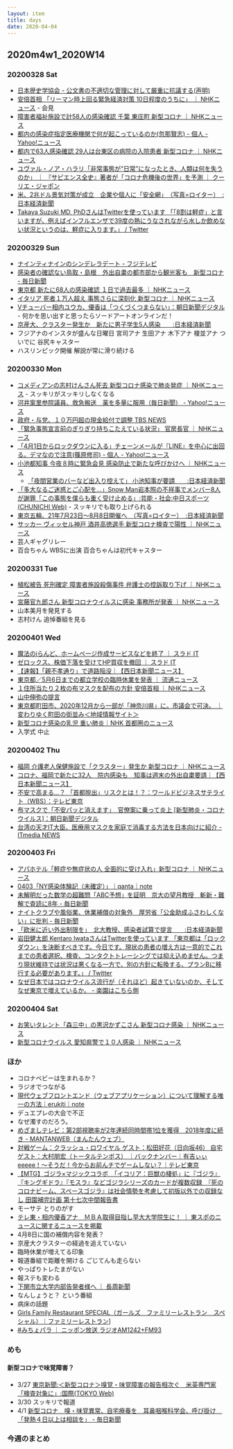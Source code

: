 ```yaml
---
layout: item
title: days
date: 2020-04-04
---
```

## 2020m4w1_2020W14

### 20200328 Sat
- [日本歴史学協会 - 公文書の不適切な管理に対して厳重に抗議する(声明)](http://www.nichirekikyo.com/statement/statement20200321.html)
- [安倍首相 「リーマン時上回る緊急経済対策 10日程度のうちに」 ｜ NHKニュース](https://www3.nhk.or.jp/news/html/20200328/k10012355581000.html) - 会見
- [障害者福祉施設で計58人の感染確認 千葉 東庄町 新型コロナ ｜ NHKニュース](https://www3.nhk.or.jp/news/html/20200328/k10012355661000.html)
- [都内の感染症指定医療機関で何が起こっているのか(忽那賢志) - 個人 - Yahoo!ニュース](https://news.yahoo.co.jp/byline/kutsunasatoshi/20200328-00170113/)
- [都内で63人感染確認 29人は台東区の病院の入院患者 新型コロナ ｜ NHKニュース](https://www3.nhk.or.jp/news/html/20200328/k10012355481000.html)
- [ユヴァル・ノア・ハラリ「非常事態が“日常”になったとき、人類は何を失うのか」 ｜ 『サピエンス全史』著者が「コロナ危機後の世界」を予測 ｜ クーリエ・ジャポン](https://courrier.jp/news/archives/195233/?ate_cookie=1585408811)
- [米、2兆ドル景気対策が成立　企業や個人に「安全網」　（写真=ロイター）　:日本経済新聞](https://www.nikkei.com/article/DGXMZO57360060X20C20A3EA2000/)
- [Takaya Suzuki MD, PhDさんはTwitterを使っています 「「8割は軽症」と言いますが、例えばインフルエンザで39度の熱にうなされながら水しか飲めない状況というのは、軽症に入ります。」 / Twitter](https://twitter.com/suzuki_takaya/status/1243545211428638720)

### 20200329 Sun
- [ナインティナインのシンデレラデート - フジテレビ](https://www.fujitv.co.jp/b_hp/99_cinderelladate/index.html)
- [感染者の確認ない鳥取・島根　外出自粛の都市部から観光客も　新型コロナ - 毎日新聞](https://mainichi.jp/articles/20200328/k00/00m/040/161000c)
- [東京都 新たに68人の感染確認 １日で過去最多 ｜ NHKニュース](https://www3.nhk.or.jp/news/html/20200329/k10012356371000.html)
- [イタリア 死者１万人超え 事態さらに深刻化 新型コロナ ｜ NHKニュース](https://www3.nhk.or.jp/news/html/20200329/k10012356061000.html)
- [Vチューバー相内ユウカ、優香は「つくづくつまらない」：朝日新聞デジタル](https://www.asahi.com/articles/ASN3L62KGN3CUCVL01S.html) - 何かを思い出すと思ったらソードアートオンラインだ！
- [京産大、クラスター発生か　新たに男子学生5人感染　　:日本経済新聞](https://www.nikkei.com/article/DGXMZO57384390Z20C20A3000000/)
- フジアナのインスタが盛んな日曜日 宮司アナ 生田アナ 木下アナ 榎並アナ ついでに 谷尻キャスター
- ハスリンピック開催 解説が常に滑り続ける

### 20200330 Mon
- [コメディアンの志村けんさん死去 新型コロナ感染で肺炎発症 ｜ NHKニュース](https://www3.nhk.or.jp/news/html/20200330/k10012357011000.html) - スッキリがスッキリしなくなる
- [河井案里参院議員、救急搬送　薬を多量に服用（毎日新聞） - Yahoo!ニュース](https://headlines.yahoo.co.jp/hl?a=20200330-00000028-mai-soci)
- [政府・与党、１０万円超の現金給付で調整 TBS NEWS](https://news.tbs.co.jp/newseye/tbs_newseye3943104.html)
- [「緊急事態宣言前のぎりぎり持ちこたえている状況」 官房長官 ｜ NHKニュース](https://www3.nhk.or.jp/news/html/20200330/k10012357281000.html)
- [「4月1日からロックダウンに入る」チェーンメールが『LINE』を中心に出回る。デマなので注意(篠原修司) - 個人 - Yahoo!ニュース](https://news.yahoo.co.jp/byline/shinoharashuji/20200330-00170566/)
- [小池都知事 今夜８時に緊急会見 感染防止で新たな呼びかけへ ｜ NHKニュース](https://www3.nhk.or.jp/news/html/20200330/k10012357881000.html)
  - [「夜間営業のバーなど出入り控えて」 小池知事が要請　　:日本経済新聞](https://www.nikkei.com/article/DGXMZO57423520Q0A330C2MM8000/)
- [「多大なるご迷惑とご心配を…」Snow Man岩本照の不祥事でメンバー8人が謝罪「この事態を僕らも重く受け止める」:芸能・社会:中日スポーツ(CHUNICHI Web)](https://www.chunichi.co.jp/chuspo/article/entertainment/news/CK2020033002100171.html) - スッキリでも取り上げられる
- [東京五輪、21年7月23日～8月8日開催へ　（写真=ロイター）　:日本経済新聞](https://www.nikkei.com/article/DGXMZO57407700Q0A330C2MM8000/)
- [サッカー ヴィッセル神戸 酒井高徳選手 新型コロナ検査で陽性 ｜ NHKニュース](https://www3.nhk.or.jp/news/html/20200330/k10012358101000.html)
- 芸人ギャグリレー
- 百合ちゃん WBSに出演 百合ちゃんは初代キャスター

### 20200331 Tue
- [植松被告 死刑確定 障害者施設殺傷事件 弁護士の控訴取り下げ ｜ NHKニュース](https://www3.nhk.or.jp/news/html/20200331/k10012358931000.html)
- [宮藤官九郎さん 新型コロナウイルスに感染 事務所が発表 ｜ NHKニュース](https://www3.nhk.or.jp/news/html/20200331/k10012361091000.html)
- 山本美月を発見する
- 志村けん 追悼番組を見る

### 20200401 Wed
- [魔法のiらんど、ホームページ作成サービスなどを終了 ｜ スラド IT](https://it.srad.jp/story/20/04/01/1419258/)
- [ゼロックス、株価下落を受けてHP買収を撤回 ｜ スラド IT](https://it.srad.jp/story/20/04/01/1419237/)
- [【速報】「親不孝通り」で道路陥没｜【西日本新聞ニュース】](https://www.nishinippon.co.jp/item/n/596926/)
- [東京都／5月6日までの都立学校の臨時休業を発表 ｜ 流通ニュース](https://www.ryutsuu.biz/government/m040247.html)
- [１住所当たり２枚の布マスクを配布の方針 安倍首相 ｜ NHKニュース](https://www3.nhk.or.jp/news/html/20200401/k10012362911000.html)
- [山中伸弥の提言](https://covid19-yamanaka.com/cont6/main.html)
- [東京都町田市、2020年12月から一部が「神奈川県」に。市議会で可決。 ｜ 変わりゆく町田の街並み＜地域情報サイト＞](https://kawariyuku-machida.com/article/32211.html)
- [新型コロナ感染の乳児 重い肺炎｜NHK 首都圏のニュース](https://www3.nhk.or.jp/shutoken-news/20200401/1000046587.html)
- 入学式 中止

### 20200402 Thu
- [福岡 介護老人保健施設で「クラスター」発生か 新型コロナ ｜ NHKニュース](https://www3.nhk.or.jp/news/html/20200402/k10012364981000.html)
- [コロナ、福岡で新たに32人　院内感染も　知事は週末の外出自粛要請｜【西日本新聞ニュース】](https://www.nishinippon.co.jp/item/n/597186/)
- [不安で高まる…？ 「首都脱出」リスクとは！？：ワールドビジネスサテライト（WBS）：テレビ東京](https://www.tv-tokyo.co.jp/mv/wbs/newsl/post_199883/)
- [布マスクで「不安パッと消えます」　官僚案に乗って炎上 [新型肺炎・コロナウイルス]：朝日新聞デジタル](https://www.asahi.com/articles/ASN426G43N42UTFK00V.html)
- [台湾の天才IT大臣、医療用マスクを家庭で消毒する方法を日本向けに紹介 - ITmedia NEWS](https://www.itmedia.co.jp/news/articles/2004/02/news144.html)

### 20200403 Fri
- [アパホテル「軽症や無症状の人 全面的に受け入れ」新型コロナ ｜ NHKニュース](https://www3.nhk.or.jp/news/html/20200403/k10012366641000.html?utm_int=all_side_ranking-social_002)
- [0403「NY感染体験記（未確定）」｜qanta｜note](https://note.com/qantasmz/n/na170878156cc)
- [未解明だった数学の超難問「ABC予想」を証明　京大の望月教授　斬新・難解で査読に8年 - 毎日新聞](https://mainichi.jp/articles/20200403/k00/00m/040/093000c)
- [ナイトクラブや風俗業、休業補償の対象外　厚労省「公金助成ふさわしくない」に批判 - 毎日新聞](https://mainichi.jp/articles/20200403/k00/00m/040/007000c)
- [「欧米に近い外出制限を」　北大教授、感染者試算で提言　　:日本経済新聞](https://www.nikkei.com/article/DGXMZO57610560T00C20A4MM0000/)
- [岩田健太郎 Kentaro IwataさんはTwitterを使っています 「東京都は「ロックダウン」を決断すべきです。今日です。現状の患者の増え方は一意的でこれまでの患者選択、検査、コンタクトトレーシングでは抑え込めません。つまり現状維持では状況は悪くなる一方で、別の方針に転換する、プランBに移行する必要があります。」 / Twitter](https://twitter.com/georgebest1969/status/1245856263331704832)
- [なぜ日本ではコロナウイルス流行が（それほど）起きていないのか、そしてなぜ東京で増えているか。 - 楽園はこちら側](https://georgebest1969.typepad.jp/blog/2020/04/%E3%81%AA%E3%81%9C%E6%97%A5%E6%9C%AC%E3%81%A7%E3%81%AF%E3%82%B3%E3%83%AD%E3%83%8A%E3%82%A6%E3%82%A4%E3%83%AB%E3%82%B9%E6%B5%81%E8%A1%8C%E3%81%8C%E3%81%9D%E3%82%8C%E3%81%BB%E3%81%A9%E8%B5%B7%E3%81%8D%E3%81%A6%E3%81%84%E3%81%AA%E3%81%84%E3%81%AE%E3%81%8B%E3%81%9D%E3%81%97%E3%81%A6%E3%81%AA%E3%81%9C%E6%9D%B1%E4%BA%AC%E3%81%A7%E5%A2%97%E3%81%88%E3%81%A6%E3%81%84%E3%82%8B.html)


### 20200404 Sat
- [お笑いタレント「森三中」の黒沢かずこさん 新型コロナ感染 ｜ NHKニュース](https://www3.nhk.or.jp/news/html/20200404/k10012368031000.html?utm_int=all_side_ranking-social_001)
- [新型コロナウイルス 愛知県警で１０人感染 ｜ NHKニュース](https://www3.nhk.or.jp/news/html/20200404/k10012367991000.html)

### ほか
- コロナベビーは生まれるか？
- ラジオでつながる
- [現代ウェブフロントエンド（ウェブアプリケーション）について理解する唯一の方法｜erukiti｜note](https://note.com/erukiti/n/nffdcbfafbabb)
- デュエプレの大会で不正
- なぜ濁すのだろう。
- [めざましテレビ：第2部視聴率が2年連続同時間帯1位を獲得　2018年度に続き - MANTANWEB（まんたんウェブ）](https://mantan-web.jp/article/20200330dog00m200011000c.html)
- [対戦ゲーム：クラッシュ・ロワイヤル ゲスト：松田好花（日向坂46） 自宅ゲスト：大村朋宏（トータルテンボス） ｜バックナンバー｜有吉ぃぃeeeee！～そうだ！今からお前んチでゲームしない？｜テレビ東京](https://www.tv-tokyo.co.jp/ariyoshieeeee/backnumber/index.html?trgt=20200329)
- [【MTG】ゴジラ×マジックコラボ　「イコリア：巨獣の棲処」に『ゴジラ』『キングギドラ』『モスラ』などゴジラシリーズのカードが複数収録　『死のコロナビーム、スペースゴジラ』は社会情勢を考慮して初版以外での収録なし 田園補完計画 第十七次中間報告書](https://supersolenoid.blog.fc2.com/blog-entry-20901.html)
- モーサテ とりのがす
- [テレ東・相内優香アナ　ＭＢＡ取得目指し早大大学院生に！ ｜ 東スポのニュースに関するニュースを掲載](https://www.tokyo-sports.co.jp/entame/news/1803453/)
- 4月8日に国の補償内容を発表？
- 京産大クラスターの経過を追えていない
- 臨時休業が増えてる印象
- 報道番組で距離を開ける ごじてんも走らない
- やっぱりトレたまがない
- 報ステも変わる
- [下関市立大学内部告発者様へ ｜ 長周新聞](https://www.chosyu-journal.jp/column/16307)
- なんしょうと？ という番組
- 病床の話題
- [Girls Family Restaurant SPECIAL（ガールズ　ファミリーレストラン　スペシャル）｜ファミリーレストラン](http://special.favy.jp/)]
- [#みちょパラ ｜ ニッポン放送 ラジオAM1242+FM93](https://www.1242.com/michopa/)
### めも
#### 新型コロナで味覚障害？
- 3/27 [東京新聞:＜新型コロナ＞嗅覚・味覚障害の報告相次ぐ　米英専門家「検査対象に」:国際(TOKYO Web)](https://www.tokyo-np.co.jp/article/world/list/202003/CK2020032702000276.html)
- 3/30 スッキリで報道
- 4/1 [新型コロナ　嗅・味覚異常、自宅療養を　耳鼻咽喉科学会、呼び掛け　「発熱４日以上は相談を」 - 毎日新聞](https://mainichi.jp/articles/20200401/dde/007/040/038000c)

### 今週のまとめ